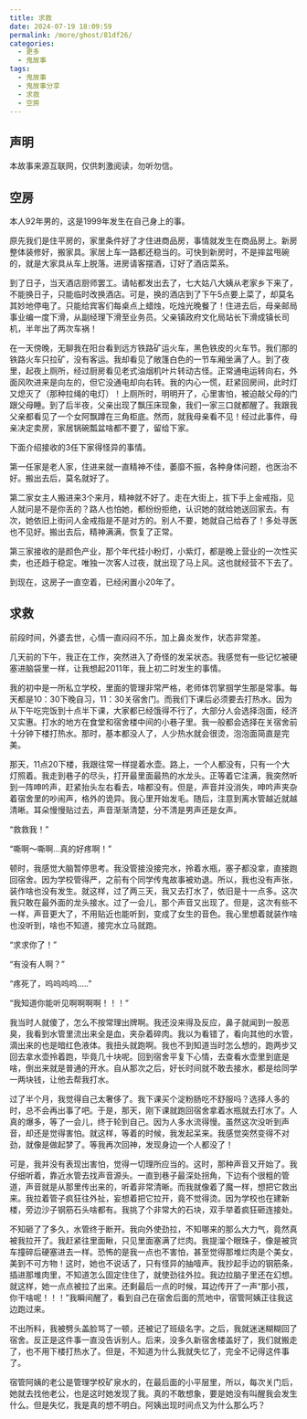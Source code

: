 ```yaml
---
title: 求救
date: 2024-07-19 18:09:59
permalink: /more/ghost/81df26/
categories:
  - 更多
  - 鬼故事
tags:
  - 鬼故事
  - 鬼故事分享
  - 求救
  - 空房
---
```


## 声明

本故事来源互联网，仅供刺激阅读，勿听勿信。

<InArticleAdsense
    data-ad-client="ca-pub-1725717718088510"
    data-ad-slot="7426219401">
</InArticleAdsense>

<!-- more -->

## 空房

本人92年男的，这是1999年发生在自己身上的事。

原先我们是住平房的，家里条件好了才住进商品房，事情就发生在商品房上。新房整体装修好，搬家具。家居上车一路都还稳当的。可快到新房时，不是摔盆甩碗的，就是大家具从车上脱落。进房请客摆酒，订好了酒店菜系。

到了日子，当天酒店厨师罢工。请帖都发出去了，七大姑八大姨从老家乡下来了，不能换日子，只能临时改换酒店。可是，换的酒店到了下午5点要上菜了，却莫名其妙地停电了。只能给宾客们每桌点上蜡烛，吃烛光晚餐了！住进去后，母亲邮局事业编一度下滑，从副经理下滑至业务员。父亲镇政府文化局站长下滑成镇长司机，半年出了两次车祸！

在一天傍晚，无聊我在阳台看到远方铁路矿运火车，黑色铁皮的火车节。我们那的铁路火车只拉矿，没有客运。我却看见了敞篷白色的一节车厢坐满了人。到了夜里，起夜上厕所，经过厨房看见老式油烟机叶片转动古怪。正常通电运转向右，外面风吹进来是向左的，但它没通电却向右转。我的内心一慌，赶紧回房间，此时灯又熄灭了（那种拉绳的电灯）！上厕所时，明明开了，心里害怕，被迫敲父母的门跟父母睡。到了后半夜，父亲出现了飘压床现象，我们一家三口就都醒了。我跟我父亲都看见了一个女阿飘蹲在三角柜底。然而，就我母亲看不见！经过此事件，母亲决定卖房，家居锅碗瓢盆啥都不要了，留给下家。

下面介绍接收的3任下家得怪异的事情。

第一任家是老人家，住进来就一直精神不佳，萎靡不振，各种身体问题，也医治不好。搬出去后，莫名就好了。

第二家女主人搬进来3个来月，精神就不好了。走在大街上，拔下手上金戒指，见人就问是不是你丢的？路人也怕她，都纷纷拒绝，认识她的就给她送回家去。有次，她依旧上街问人金戒指是不是对方的。别人不要，她就自己给吞了！多处寻医也不见好。搬出去后，精神满满，恢复了正常。

第三家接收的是颜色产业，那个年代挂小粉灯，小紫灯，都是晚上营业的一次性买卖，也还趋于稳定。唯独一次客人过夜，就出现了马上风。这也就经营不下去了。

到现在，这房子一直空着，已经闲置小20年了。

## 求救

前段时间，外婆去世，心情一直闷闷不乐，加上鼻炎发作，状态非常差。

几天前的下午，我正在工作，突然进入了奇怪的发呆状态。我感觉有一些记忆被硬塞进脑袋里一样，让我想起2011年，我上初二时发生的事情。

我的初中是一所私立学校，里面的管理非常严格，老师体罚掌掴学生那是常事。每天都是10：30下晚自习，11：30关宿舍门。而我们下课后必须要去打热水。因为从下午吃完饭到十点半下课，大家都已经饿得不行了，大部分人会选择泡面，经济又实惠。打水的地方在食堂和宿舍楼中间的小巷子里。我一般都会选择在关宿舍前十分钟下楼打热水。那时，基本都没人了，人少热水就会很烫，泡泡面简直是完美。

那天，11点20下楼，我跟往常一样提着水壶。路上，一个人都没有，只有一个大灯照着。我走到巷子的尽头，打开最里面最热的水龙头。正等着它注满，我突然听到一阵呻吟声，赶紧抬头左右看去，啥都没有。但是，声音并没消失，呻吟声夹杂着宿舍里的吵闹声，格外的诡异。我心里开始发毛。随后，注意到离水管越近就越清晰。耳朵慢慢贴过去，声音渐渐清楚，分不清是男声还是女声。

“救救我！”

“嘶啊～嘶啊…真的好疼啊！”

顿时，我感觉大脑暂停思考。我没管接没接完水，拎着水瓶，塞子都没拿，直接跑回宿舍。因为学校管得严，之前有个同学传鬼故事被劝退。所以，我也没有声张，装作啥也没有发生。就这样，过了两三天，我又去打水了，依旧是十一点多。这次我只敢在最外面的龙头接水。过了一会儿，那个声音又出现了。但是，这次有些不一样，声音更大了，不用贴近也能听到，变成了女生的音色。我心里想着就装作啥也没听到，啥也不知道，接完水立马就跑。

“求求你了！”

“有没有人啊？”

“疼死了，呜呜呜呜.....”

“我知道你能听见啊啊啊啊！！！”

我当时人就傻了，怎么不按常理出牌啊。我还没来得及反应，鼻子就闻到一股恶臭，我看到水管里流出来全是血，夹杂着碎肉。我以为看错了，看向其他的水管，滴出来的也是暗红色液体。我扭头就跑啊。我也不到知道当时怎么想的，跑两步又回去拿水壶拎着跑，毕竟几十块呢。回到宿舍平复下心情，去查看水壶里到底是啥，倒出来就是普通的开水。自从那次之后，好长时间就不敢去接水，都是给同学一两块钱，让他去帮我打水。

过了半个月，我觉得自己太奢侈了。我下课买个淀粉肠吃不舒服吗？选择人多的时，总不会再出事了吧。于是，那天，刚下课就跑回宿舍拿着水瓶就去打水了。人真的爆多，等了一会儿，终于轮到自己。因为人多水流得慢。虽然这次没听到声音，却还是觉得害怕。就这样，等着的时候，我发起呆来。我感觉突然变得不对劲，就像是做起梦了。等我再次回神，发现身边一个人都没了！

可是，我并没有表现出害怕，觉得一切理所应当的。这时，那种声音又开始了。我仔细听着，靠近水管去找声音源头。一直到巷子最深处拐角，下边有个很粗的管道，声音就是从那里传出来的，听着非常清晰。而我就像着了魔一样，想把它救出来。我拉着管子疯狂往外扯，妄想着把它拉开，竟不觉得烫。因为学校也在建新楼，旁边沙子钢筋石头啥都有。我挑了个非常大的石块，双手举着疯狂砸连接处。

不知砸了了多久，水管终于断开。我向外使劲拉，不知哪来的那么大力气，竟然真被我拉开了。我赶紧往里面瞅，只见里面塞满了烂肉。我提溜个眼珠子，像是被货车撞碎后硬塞进去一样。恐怖的是我一点也不害怕，甚至觉得那堆烂肉是个美女，美到不可方物！这时，她也不说话了，只有怪异的抽噎声。我抄起手边的钢筋条，插进那堆肉里，不知道怎么固定住住了，就使劲往外拉。我边拉脑子里还在幻想。就这样，她一点点被拉了出来。还剩最后一点的时候，耳边传开了一声“那小孩，你干啥呢！！！”我瞬间醒了，看到自己在宿舍后面的荒地中，宿管阿姨正往我这边跑过来。

不出所料，我被劈头盖脸骂了一顿，还被记了班级名字。之后，我就迷迷糊糊回了宿舍。反正是这件事一直没告诉别人。后来，没多久新宿舍楼盖好了，我们就搬走了，也不用下楼打热水了。但是，不知道为什么我就失忆了，完全不记得这件事了。

宿管阿姨的老公是管理学校矿泉水的，在最后面的小平层里，所以，每次关门后，她就去找他老公，也是这时她发现了我。真的不敢想象，要是她没有叫醒我会发生什么。但是失忆，我是真的想不明白。阿姨出现时间点又为什么那么巧？